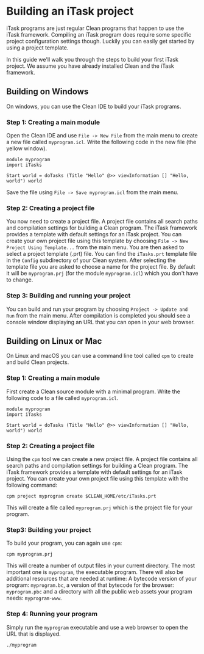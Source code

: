 # Building an iTask project # 

iTask programs are just regular Clean programs that happen to use the iTask framework. Compiling an iTask program does require some specific project configuration settings though. Luckily you can easily get started by using a project template.

In this guide we'll walk you through the steps to build your first iTask project. We assume you have already installed Clean and the iTask framework.

## Building on Windows ##
On windows, you can use the Clean IDE to build your iTask programs.

### Step 1: Creating a main module ###
Open the Clean IDE and use `File -> New File` from the main menu to create a new file called `myprogram.icl`.
Write the following code in the new file (the yellow window).

```Clean
module myprogram
import iTasks

Start world = doTasks (Title "Hello" @>> viewInformation [] "Hello, world") world
```
Save the file using `File -> Save myprogram.icl` from the main menu.

### Step 2: Creating a project file ###
You now need to create a project file. A project file contains all search paths and compilation settings for building a Clean program.
The iTask framework provides a template with default settings for an iTask project. You can create your own project file using this template by choosing `File -> New Project Using Template...` from the main menu.
You are then asked to select a project template (.prt) file. You can find the `iTasks.prt` template file in the `Config` subdirectory of your Clean system.
After selecting the template file you are asked to choose a name for the project file. By default it will be `myprogram.prj` (for the module `myprogram.icl`) which you don't have to change.

### Step 3: Building and running your project ###
You can build and run your program by choosing `Project -> Update and Run` from the main menu. After compilation is completed you should see a console window displaying an URL that you can open in your web browser.

## Building on Linux or Mac ##
On Linux and macOS you can use a command line tool called `cpm` to create and build Clean projects.

### Step 1: Creating a main module ###
First create a Clean source module with a minimal program. Write the following code to a file called `myprogram.icl`.

```Clean
module myprogram
import iTasks

Start world = doTasks (Title "Hello" @>> viewInformation [] "Hello, world") world
```

### Step 2: Creating a project file ###
Using the `cpm` tool we can create a new project file. A project file contains all search paths and compilation settings for building a Clean program.
The iTask framework provides a template with default settings for an iTask project. You can create your own project file using this template with the following command:

```
cpm project myprogram create $CLEAN_HOME/etc/iTasks.prt
```
This will create a file called `myprogram.prj` which is the project file for your program.

### Step3: Building your project ###
To build your program, you can again use `cpm`:

```
cpm myprogram.prj
```

This will create a number of output files in your current directory. The most important one is `myprogram`, the executable program. There will also be additional resources that are needed at runtime: A bytecode version of your program: `myprogram.bc`, a version of that bytecode for the browser: `myprogram.pbc` and a directory with all the public web assets your program needs: `myprogram-www`.

### Step 4: Running your program ###
Simply run the `myprogram` executable and use a web browser to open the URL that is displayed.

```
./myprogram
```

